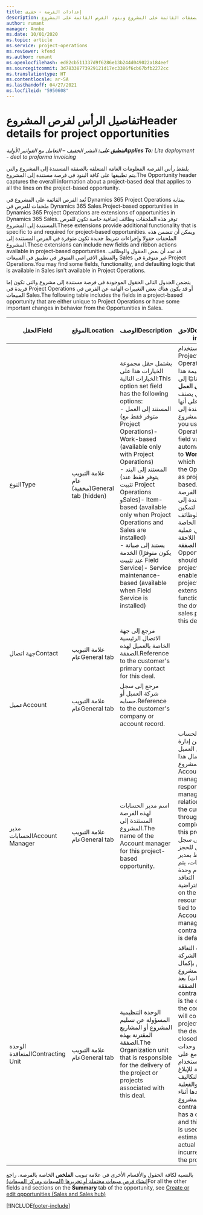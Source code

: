 ```yaml
---
title: إعدادات الفرصة - خفيف
description: يوفر هذا الموضوع معلومات حول الصفقات القائمة على المشروع وبنود الفرص القائمة على المشروع.
author: rumant
manager: Annbe
ms.date: 10/01/2020
ms.topic: article
ms.service: project-operations
ms.reviewer: kfend
ms.author: rumant
ms.openlocfilehash: ed82cb511337d9f6286e13b244d049022a184eef
ms.sourcegitcommit: 3d78338773929121d17ec3386f6cb67bfb2272cc
ms.translationtype: HT
ms.contentlocale: ar-SA
ms.lasthandoff: 04/27/2021
ms.locfileid: "5950608"
---
```

# <a name="header-details-for-project-opportunities"></a><span data-ttu-id="f6d8e-103">تفاصيل الرأس لفرص المشروع</span><span class="sxs-lookup"><span data-stu-id="f6d8e-103">Header details for project opportunities</span></span>

<span data-ttu-id="f6d8e-104">_**ينطبق على:** النشر الخفيف – التعامل مع الفواتير الأولية_</span><span class="sxs-lookup"><span data-stu-id="f6d8e-104">_**Applies To:** Lite deployment - deal to proforma invoicing_</span></span>

<span data-ttu-id="f6d8e-105">يلتقط رأس الفرصة المعلومات العامة المتعلقة بالصفقة المستندة إلى المشروع والتي يتم تطبيقها على كافة البنود في فرصة مستندة إلى المشروع.</span><span class="sxs-lookup"><span data-stu-id="f6d8e-105">The Opportunity header captures the overall information about a project-based deal that applies to all the lines on the project-based opportunity.</span></span>

<span data-ttu-id="f6d8e-106">تُعد الفرص القائمة على المشروع في Dynamics 365 Project Operations بمثابة ملحقات للفرص في Dynamics 365 Sales.</span><span class="sxs-lookup"><span data-stu-id="f6d8e-106">Project-based opportunities in Dynamics 365 Project Operations are extensions of opportunities in Dynamics 365 Sales.</span></span> <span data-ttu-id="f6d8e-107">توفر هذه الملحقات وظائف إضافية خاصة تكون للفرص المستندة إلى المشروع.</span><span class="sxs-lookup"><span data-stu-id="f6d8e-107">These extensions provide additional functionality that is specific to and required for project-based opportunities.</span></span> <span data-ttu-id="f6d8e-108">ويمكن أن تتضمن هذه الملحقات حقولا وإجراءات شريط جديدة تكون متوفرة في الفرص المستندة إلى المشروع.</span><span class="sxs-lookup"><span data-stu-id="f6d8e-108">These extensions can include new fields and ribbon actions available in project-based opportunities.</span></span> <span data-ttu-id="f6d8e-109">قد تجد أن بعض الحقول والوظائف والمنطق الافتراضي المتوفر في تطبيق في المبيعات Sales غير متوفرة في Project Operations.</span><span class="sxs-lookup"><span data-stu-id="f6d8e-109">You may find some fields, functionality, and defaulting logic that is available in Sales isn't available in Project Operations.</span></span>

<span data-ttu-id="f6d8e-110">يتضمن الجدول التالي الحقول الموجودة في فرصة مستندة إلى مشروع والتي تكون إما فريدة في Project Operations أو قد يكون هناك بعض التغييرات الهامة عن الفرص في المبيعات Sales.</span><span class="sxs-lookup"><span data-stu-id="f6d8e-110">The following table includes the fields in a project-based opportunity that are either unique to Project Operations or have some important changes in behavior from the Opportunities in Sales.</span></span>

| <span data-ttu-id="f6d8e-111">**الحقل**</span><span class="sxs-lookup"><span data-stu-id="f6d8e-111">**Field**</span></span> | <span data-ttu-id="f6d8e-112">**الموقع**</span><span class="sxs-lookup"><span data-stu-id="f6d8e-112">**Location**</span></span> | <span data-ttu-id="f6d8e-113">**الوصف**</span><span class="sxs-lookup"><span data-stu-id="f6d8e-113">**Description**</span></span> | <span data-ttu-id="f6d8e-114">**تأثير لاحق**</span><span class="sxs-lookup"><span data-stu-id="f6d8e-114">**Downstream impact**</span></span> |
| --- | --- | --- | --- |
| <span data-ttu-id="f6d8e-115">النوع</span><span class="sxs-lookup"><span data-stu-id="f6d8e-115">Type</span></span> | <span data-ttu-id="f6d8e-116">علامة التبويب عام (مخفية)</span><span class="sxs-lookup"><span data-stu-id="f6d8e-116">General tab (hidden)</span></span> | <span data-ttu-id="f6d8e-117">يشتمل حقل مجموعة الخيارات هذا على الخيارات التالية:</span><span class="sxs-lookup"><span data-stu-id="f6d8e-117">This option set field has the following options:</span></span></br><span data-ttu-id="f6d8e-118">- المستند إلى العمل (متوفر فقط مع Project Operations)</span><span class="sxs-lookup"><span data-stu-id="f6d8e-118">- Work-based (available only with Project Operations)</span></span></br><span data-ttu-id="f6d8e-119">- المستند إلى البند (يتوفر فقط عند تثبيت Project Operations وSales)</span><span class="sxs-lookup"><span data-stu-id="f6d8e-119">- Item-based (available only when Project Operations and Sales are installed)</span></span></br><span data-ttu-id="f6d8e-120">- يستند إلى صيانة الخدمة (يكون متوفرًا عند تثبيت Field Service)</span><span class="sxs-lookup"><span data-stu-id="f6d8e-120">- Service maintenance-based (available when Field Service is installed)</span></span> | <span data-ttu-id="f6d8e-121">عند استخدام Project Operations، يتم تعيين قيمة هذا الحقل تلقائيًا إلى **يستند إلى العمل** والذي يصنف الفرصة على أنها مستندة إلى المشروع.</span><span class="sxs-lookup"><span data-stu-id="f6d8e-121">When you use Project Operations, this field value is automatically set to **Work-based** which classifies the Opportunity as project-based.</span></span> <span data-ttu-id="f6d8e-122">يجب أن تكون الفرصة مستندة إلى المشروع لتمكين كافة الوظائف والملحقات الخاصة بالمشروع في عملية المبيعات اللاحقة لهذه الصفقة.</span><span class="sxs-lookup"><span data-stu-id="f6d8e-122">An Opportunity should be project-based to enable all project-specific extensions and functionality in the downstream sales process for this deal.</span></span> |
| <span data-ttu-id="f6d8e-123">جهة اتصال</span><span class="sxs-lookup"><span data-stu-id="f6d8e-123">Contact</span></span> | <span data-ttu-id="f6d8e-124">علامة التبويب عام</span><span class="sxs-lookup"><span data-stu-id="f6d8e-124">General tab</span></span> | <span data-ttu-id="f6d8e-125">مرجع إلى جهة الاتصال الرئيسية الخاصة بالعميل لهذه الصفقة.</span><span class="sxs-lookup"><span data-stu-id="f6d8e-125">Reference to the customer's primary contact for this deal.</span></span> | |
| <span data-ttu-id="f6d8e-126">عميل</span><span class="sxs-lookup"><span data-stu-id="f6d8e-126">Account</span></span> | <span data-ttu-id="f6d8e-127">علامة التبويب عام</span><span class="sxs-lookup"><span data-stu-id="f6d8e-127">General tab</span></span> | <span data-ttu-id="f6d8e-128">مرجع إلى سجل شركة العميل أو حسابه.</span><span class="sxs-lookup"><span data-stu-id="f6d8e-128">Reference to the customer's company or account record.</span></span> | |
| <span data-ttu-id="f6d8e-129">مدير الحسابات</span><span class="sxs-lookup"><span data-stu-id="f6d8e-129">Account Manager</span></span> | <span data-ttu-id="f6d8e-130">علامة التبويب عام</span><span class="sxs-lookup"><span data-stu-id="f6d8e-130">General tab</span></span> | <span data-ttu-id="f6d8e-131">اسم مدير الحسابات لهذه الفرصة المستندة إلى المشروع.</span><span class="sxs-lookup"><span data-stu-id="f6d8e-131">The name of the Account manager for this project-based opportunity.</span></span> | <span data-ttu-id="f6d8e-132">يكون مدير الحساب مسؤولا عن إدارة العلاقات مع العميل حتى اكتمال هذا المشروع.</span><span class="sxs-lookup"><span data-stu-id="f6d8e-132">The Account manager is responsible for managing the relationship with the customer through the completion of this project.</span></span> <span data-ttu-id="f6d8e-133">استنادا إلى سجل المورد القابل للحجز المرتبط بمدير الحسابات، يتم استخدام وحدة التعاقد الافتراضية.</span><span class="sxs-lookup"><span data-stu-id="f6d8e-133">Based on the bookable resource record tied to the Account manager, the contracting unit is defaulted.</span></span> |
| <span data-ttu-id="f6d8e-134">الوحدة المتعاقدة</span><span class="sxs-lookup"><span data-stu-id="f6d8e-134">Contracting Unit</span></span> | <span data-ttu-id="f6d8e-135">علامة التبويب عام</span><span class="sxs-lookup"><span data-stu-id="f6d8e-135">General tab</span></span> | <span data-ttu-id="f6d8e-136">الوحدة التنظيمية المسؤولة عن تسليم المشروع أو المشاريع المقترنة بهذه الصفقة.</span><span class="sxs-lookup"><span data-stu-id="f6d8e-136">The Organization unit that is responsible for the delivery of the project or projects associated with this deal.</span></span> | <span data-ttu-id="f6d8e-137">تعتبر وحدة التعاقد قسم من الشركة سيقوم بإكمال المشروع (المشروعات) بعد إغلاق الصفقة.</span><span class="sxs-lookup"><span data-stu-id="f6d8e-137">The contracting unit is the division of the company that will complete the project(s) after the deal is closed.</span></span> <span data-ttu-id="f6d8e-138">تحتوي كل وحدة من وحدات التعاقد مع على عملة، ويتم استخدام هذه العملة للإبلاغ عن التكاليف المقدرة والفعلية التي تم تكبدها أثناء المشروع.</span><span class="sxs-lookup"><span data-stu-id="f6d8e-138">Every contracting unit has a currency, and this currency is used to report estimated and actual costs incurred during the project.</span></span> |

<span data-ttu-id="f6d8e-139">بالنسبة لكافة الحقول والأقسام الأخرى في علامة تبويب **الملخص** الخاصة بالفرصة، راجع [إنشاء فرص مبيعات محتملة أو تحريرها (المبيعات ومركز المبيعات)](/dynamics365/sales-enterprise/create-edit-opportunity-sales)</span><span class="sxs-lookup"><span data-stu-id="f6d8e-139">For all the other fields and sections on the **Summary** tab of the opportunity, see [Create or edit opportunities (Sales and Sales hub)](/dynamics365/sales-enterprise/create-edit-opportunity-sales)</span></span>


[!INCLUDE[footer-include](../../includes/footer-banner.md)]
